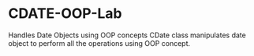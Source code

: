 # CDATE-OOP-Lab
Handles Date Objects using OOP concepts
CDate class manipulates date object to perform all the operations using OOP concept.
